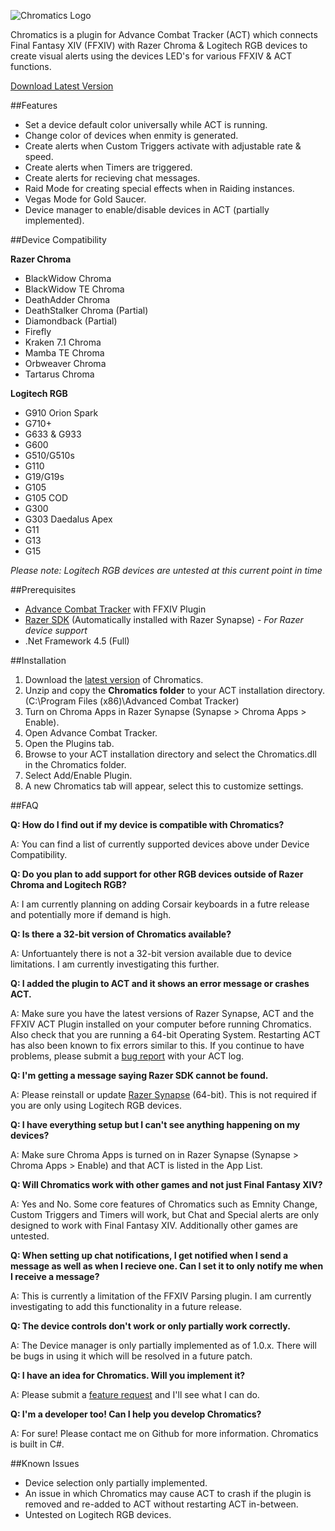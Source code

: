 ![Chromatics Logo](http://thejourneynetwork.net/chromatics/chromatics_black_md.png)

Chromatics is a plugin for Advance Combat Tracker (ACT) which connects Final Fantasy XIV (FFXIV) with Razer Chroma & Logitech RGB devices to create visual alerts using the devices LED's for various FFXIV & ACT functions.

[Download Latest Version](https://github.com/roxaskeyheart/Chromatics/releases)


##Features

* Set a device default color universally while ACT is running.
* Change color of devices when enmity is generated.
* Create alerts when Custom Triggers activate with adjustable rate & speed.
* Create alerts when Timers are triggered.
* Create alerts for recieving chat messages.
* Raid Mode for creating special effects when in Raiding instances.
* Vegas Mode for Gold Saucer.
* Device manager to enable/disable devices in ACT (partially implemented).


##Device Compatibility

**Razer Chroma**
* BlackWidow Chroma
* BlackWidow TE Chroma
* DeathAdder Chroma
* DeathStalker Chroma (Partial)
* Diamondback (Partial)
* Firefly
* Kraken 7.1 Chroma
* Mamba TE Chroma
* Orbweaver Chroma
* Tartarus Chroma

**Logitech RGB**
* G910 Orion Spark
* G710+
* G633 & G933
* G600
* G510/G510s
* G110
* G19/G19s
* G105
* G105 COD
* G300
* G303 Daedalus Apex
* G11
* G13
* G15

*Please note: Logitech RGB devices are untested at this current point in time*


##Prerequisites

* [Advance Combat Tracker](http://advancedcombattracker.com/) with FFXIV Plugin
* [Razer SDK](http://www.razerzone.com/au-en/synapse) (Automatically installed with Razer Synapse) - *For Razer device support*
* .Net Framework 4.5 (Full)


##Installation

1. Download the [latest version](https://github.com/roxaskeyheart/Chromatics/releases) of Chromatics.
2. Unzip and copy the **Chromatics folder** to your ACT installation directory. (C:\Program Files (x86)\Advanced Combat Tracker)
3. Turn on Chroma Apps in Razer Synapse (Synapse > Chroma Apps > Enable).
4. Open Advance Combat Tracker.
5. Open the Plugins tab.
6. Browse to your ACT installation directory and select the Chromatics.dll in the Chromatics folder.
7. Select Add/Enable Plugin.
8. A new Chromatics tab will appear, select this to customize settings.


##FAQ

**Q: How do I find out if my device is compatible with Chromatics?**

A: You can find a list of currently supported devices above under Device Compatibility.


**Q: Do you plan to add support for other RGB devices outside of Razer Chroma and Logitech RGB?**

A: I am currently planning on adding Corsair keyboards in a futre release and potentially more if demand is high.


**Q: Is there a 32-bit version of Chromatics available?**

A: Unfortuantely there is not a 32-bit version available due to device limitations. I am currently investigating this further.


**Q: I added the plugin to ACT and it shows an error message or crashes ACT.**

A: Make sure you have the latest versions of Razer Synapse, ACT and the FFXIV ACT Plugin installed on your computer before running Chromatics. Also check that you are running a 64-bit Operating System. Restarting ACT has also been known to fix errors similar to this. If you continue to have problems, please submit a [bug report](https://github.com/roxaskeyheart/Chromatics/issues) with your ACT log.


**Q: I'm getting a message saying Razer SDK cannot be found.**

A: Please reinstall or update [Razer Synapse](http://www.razerzone.com/au-en/synapse) (64-bit). This is not required if you are only using Logitech RGB devices.


**Q: I have everything setup but I can't see anything happening on my devices?**

A: Make sure Chroma Apps is turned on in Razer Synapse (Synapse > Chroma Apps > Enable) and that ACT is listed in the App List.


**Q: Will Chromatics work with other games and not just Final Fantasy XIV?**

A: Yes and No. Some core features of Chromatics such as Emnity Change, Custom Triggers and Timers will work, but Chat and Special alerts are only designed to work with Final Fantasy XIV. Additionally other games are untested.


**Q: When setting up chat notifications, I get notified when I send a message as well as when I recieve one. Can I set it to only notify me when I receive a message?**

A: This is currently a limitation of the FFXIV Parsing plugin. I am currently investigating to add this functionality in a future release.


**Q: The device controls don't work or only partially work correctly.**

A: The Device manager is only partially implemented as of 1.0.x. There will be bugs in using it which will be resolved in a future patch.


**Q: I have an idea for Chromatics. Will you implement it?**

A: Please submit a [feature request](https://github.com/roxaskeyheart/Chromatics/issues) and I'll see what I can do.


**Q: I'm a developer too! Can I help you develop Chromatics?**

A: For sure! Please contact me on Github for more information. Chromatics is built in C#.



##Known Issues

* Device selection only partially implemented.
* An issue in which Chromatics may cause ACT to crash if the plugin is removed and re-added to ACT without restarting ACT in-between.
* Untested on Logitech RGB devices.
